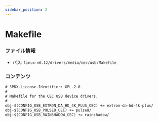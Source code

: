 ```yaml
---
sidebar_position: 2
---
```

# Makefile

### ファイル情報

- パス: `linux-v6.12/drivers/media/cec/usb/Makefile`

### コンテンツ

```txt
# SPDX-License-Identifier: GPL-2.0
#
# Makefile for the CEC USB device drivers.
#
obj-$(CONFIG_USB_EXTRON_DA_HD_4K_PLUS_CEC) += extron-da-hd-4k-plus/
obj-$(CONFIG_USB_PULSE8_CEC) += pulse8/
obj-$(CONFIG_USB_RAINSHADOW_CEC) += rainshadow/

```
